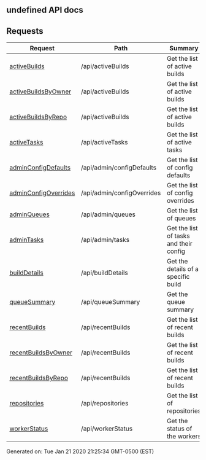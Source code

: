 ## undefined API docs
 

 
## Requests
 
| Request | Path | Summary |
| ------- | ---- | ------- |
| [activeBuilds](activeBuilds.md) | /api/activeBuilds | Get the list of active builds | 
| [activeBuildsByOwner](activeBuildsByOwner.md) | /api/activeBuilds | Get the list of active builds | 
| [activeBuildsByRepo](activeBuildsByRepo.md) | /api/activeBuilds | Get the list of active builds | 
| [activeTasks](activeTasks.md) | /api/activeTasks | Get the list of active tasks | 
| [adminConfigDefaults](adminConfigDefaults.md) | /api/admin/configDefaults | Get the list of config defaults | 
| [adminConfigOverrides](adminConfigOverrides.md) | /api/admin/configOverrides | Get the list of config overrides | 
| [adminQueues](adminQueues.md) | /api/admin/queues | Get the list of queues | 
| [adminTasks](adminTasks.md) | /api/admin/tasks | Get the list of tasks and their config | 
| [buildDetails](buildDetails.md) | /api/buildDetails | Get the details of a specific build | 
| [queueSummary](queueSummary.md) | /api/queueSummary | Get the queue summary | 
| [recentBuilds](recentBuilds.md) | /api/recentBuilds | Get the list of recent builds | 
| [recentBuildsByOwner](recentBuildsByOwner.md) | /api/recentBuilds | Get the list of recent builds | 
| [recentBuildsByRepo](recentBuildsByRepo.md) | /api/recentBuilds | Get the list of recent builds | 
| [repositories](repositories.md) | /api/repositories | Get the list of repositories | 
| [workerStatus](workerStatus.md) | /api/workerStatus | Get the status of the workers | 
 
Generated on: Tue Jan 21 2020 21:25:34 GMT-0500 (EST)